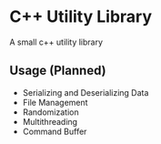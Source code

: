 # C++ Utility Library
A small c++ utility library

## Usage (Planned)
- Serializing and Deserializing Data
- File Management
- Randomization
- Multithreading
- Command Buffer
